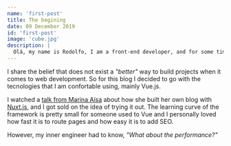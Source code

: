 ```yaml
---
name: 'first-post'
title: The begining
date: 09 December 2019
id: 'first-post'
image: 'cube.jpg'
description: |
  Olá, my name is Rodolfo, I am a front-end developer, and for some time now, I have had the urge to create my own blog. A place on the web where I can own my own content and showcase the projects I am involved in.
---
```


<p>
I share the belief that does not exist a <i>"better"</i> way to build projects when it comes to web development. So for this blog I decided to go with the tecnologies that I am confortable using, mainly Vue.js.</p>
<p>I watched a <a href="https://www.youtube.com/watch?v=qOjbRDVQzH8" target="_blank">talk from Marina Aísa</a> about how she built her own blog with <a href="nuxtjs.org" target="_blank">Nuxt.js</a>, and I got sold on the idea of trying it out. The learning curve of the framework is pretty small for someone used to Vue and I personally loved how fast it is to route pages and how easy it is to add SEO.
</p>

<p>
However, my inner engineer had to know, <i>"What about the performance?"</i>
</p>
